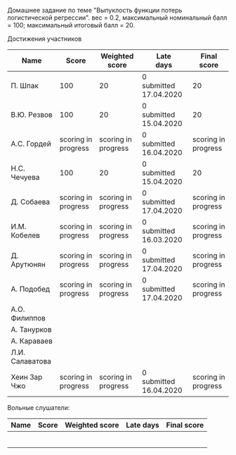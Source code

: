 Домашнее задание по теме "Выпуклость функции потерь логистической регрессии". вес = 0.2, максимальный номинальный балл = 100; максимальный итоговый балл = 20.



Достижения участников

| Name            | Score                    | Weighted<br>score        | Late<br>days                | Final<br>score           |
| --------------- | ------------------------ | ------------------------ | --------------------------- | ------------------------ |
| П. Шпак         | 100      | 20      | 0<br />submitted 17.04.2020 | 20      |
| В.Ю. Резвов     | 100      | 20      | 0<br />submitted 15.04.2020 | 20      |
| А.С. Гордей     | scoring in progress      | scoring in progress      | 0<br />submitted 16.04.2020 | scoring in progress      |
| Н.С. Чечуева    | 100      | 20      | 0<br />submitted 15.04.2020 | 20      |
| Д. Собаева      | scoring in progress      | scoring in progress      | 0<br />submitted 17.04.2020 | scoring in progress      |
| И.М. Кобелев    | scoring in progress      | scoring in progress      | 0<br />submitted 16.03.2020 | scoring in progress      |
| Д. Арутюнян     | scoring in progress      | scoring in progress      | 0<br />submitted 17.04.2020 | scoring in progress      |
| А. Подобед      | scoring in progress      | scoring in progress      | 0<br />submitted 17.04.2020 | scoring in progress      |
| А.О. Филиппов   |                          |                          |                             |                          |
| А. Танурков     |                          |                          |                             |                          |
| А. Караваев     |                          |                          |                             |                          |
| Л.И. Салаватова |                          |                          |                             |                          |
| Хеин Зар Чжо    | scoring in progress      | scoring in progress      | 0<br />submitted 16.04.2020 | scoring in progress      |



Вольные слушатели:

| Name         | Score | Weighted score | Late days | Final score |
| ------------ | ----- | -------------- | --------- | ----------- |
|              |       |                |           |             |
|              |       |                |           |             |
|              |       |                |           |             |
|              |       |                |           |             |
|              |       |                |           |             |
|              |       |                |           |             |